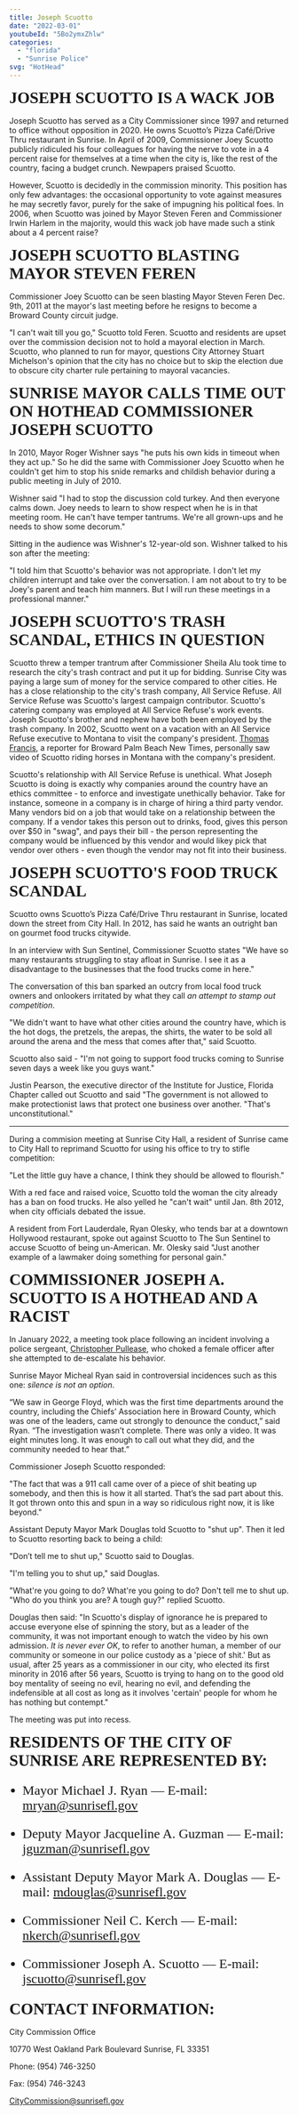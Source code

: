 ```yaml
---
title: Joseph Scuotto
date: "2022-03-01"
youtubeId: "5Bo2ymxZhlw"
categories: 
  - "florida"
  - "Sunrise Police"
svg: "HotHead"
---
```


#### Joseph Scuotto is a Wack Job

Joseph Scuotto has served as a City Commissioner since 1997 and returned to office without opposition in 2020.  He owns Scuotto’s Pizza Café/Drive Thru restaurant in Sunrise.  In April of 2009, Commissioner Joey Scuotto publicly ridiculed his four colleagues for having the nerve to vote in a 4 percent raise for themselves at a time when the city is, like the rest of the country, facing a budget crunch.  Newpapers praised Scuotto.

However, Scuotto is decidedly in the commission minority.  This position has only few advantages:  the occasional opportunity to vote against measures he may secretly favor, purely for the sake of impugning his political foes. In 2006, when Scuotto was joined by Mayor Steven Feren and Commissioner Irwin Harlem in the majority, would this wack job have made such a stink about a 4 percent raise?

#### Joseph Scuotto blasting Mayor Steven Feren

Commissioner Joey Scuotto can be seen blasting Mayor Steven Feren Dec. 9th, 2011 at the mayor's last meeting before he resigns to become a Broward County circuit judge.

"I can't wait till you go," Scuotto told Feren. Scuotto and residents are upset over the commission decision not to hold a mayoral election in March. Scuotto, who planned to run for mayor, questions City Attorney Stuart Michelson's opinion that the city has no choice but to skip the election due to obscure city charter rule pertaining to mayoral vacancies.

#### Sunrise Mayor calls time out on Hothead Commissioner Joseph Scuotto

In 2010, Mayor Roger Wishner says "he puts his own kids in timeout when they act up."  So he did the same with Commissioner Joey Scuotto when he couldn't get him to stop his snide remarks and childish behavior during a public meeting in July of 2010.

Wishner said "I had to stop the discussion cold turkey.  And then everyone calms down. Joey needs to learn to show respect when he is in that meeting room. He can't have temper tantrums. We're all grown-ups and he needs to show some decorum."

Sitting in the audience was Wishner's 12-year-old son.  Wishner talked to his son after the meeting:

"I told him that Scuotto's behavior was not appropriate. I don't let my children interrupt and take over the conversation. I am not about to try to be Joey's parent and teach him manners. But I will run these meetings in a professional manner."

#### Joseph Scuotto's trash scandal, ethics in question

Scuotto threw a temper trantrum after Commissioner Sheila Alu took time to research the city's trash contract and put it up for bidding. Sunrise City was paying a large sum of money for the service compared to other cities.  He has a close relationship to the city's trash company, All Service Refuse.  All Service Refuse was Scuotto's largest campaign contributor.  Scuotto's catering company was employed at All Service Refuse's work events.  Joseph Scuotto's brother and nephew have both been employed by the trash company.  In 2002, Scuotto went on a vacation with an All Service Refuse executive to Montana to visit the company's president.  [Thomas Francis](https://www.browardpalmbeach.com/news/sunrise-commissioner-not-qualified-to-give-lectures-on-waste-6443355), a reporter for Broward Palm Beach New Times, personally saw video of Scuotto riding horses in Montana with the company's president.

Scuotto's relationship with All Service Refuse is unethical.  What Joseph Scuotto is doing is exactly why companies around the country have an ethics committee - to enforce and investigate unethically behavior.  Take for instance, someone in a company is in charge of hiring a third party vendor.  Many vendors bid on a job that would take on a relationship between the company.  If a vendor takes this person out to drinks, food, gives this person over $50 in "swag", and pays their bill - the person representing the company would be influenced by this vendor and would likey pick that vendor over others - even though the vendor may not fit into their business.

#### Joseph Scuotto's food truck scandal

Scuotto owns Scuotto’s Pizza Café/Drive Thru restaurant in Sunrise, located down the street from City Hall.  In 2012, has said he wants an outright ban on gourmet food trucks citywide.

In an interview with Sun Sentinel, Commissioner Scuotto states "We have so many restaurants struggling to stay afloat in Sunrise.  I see it as a disadvantage to the businesses that the food trucks come in here."

The conversation of this ban sparked an outcry from local food truck owners and onlookers irritated by what they call *an attempt to stamp out competition*.

"We didn't want to have what other cities around the country have, which is the hot dogs, the pretzels, the arepas, the shirts, the water to be sold all around the arena and the mess that comes after that," said Scuotto.

Scuotto also said - "I'm not going to support food trucks coming to Sunrise seven days a week like you guys want."

Justin Pearson, the executive director of the Institute for Justice, Florida Chapter called out Scuotto and said "The government is not allowed to make protectionist laws that protect one business over another.  "That's unconstitutional."

---

During a commision meeting at Sunrise City Hall, a resident of Sunrise came to City Hall to reprimand Scuotto for using his office to try to stifle competition:

"Let the little guy have a chance,  I think they should be allowed to flourish."

With a red face and raised voice, Scuotto told the woman the city already has a ban on food trucks.  He also yelled he "can't wait" until Jan. 8th 2012, when city officials debated the issue.

A resident from Fort Lauderdale, Ryan Olesky, who tends bar at a downtown Hollywood restaurant, spoke out against Scuotto to The Sun Sentinel to accuse Scuotto of being un-American.  Mr. Olesky said "Just another example of a lawmaker doing something for personal gain."

#### Commissioner Joseph A. Scuotto is a hothead and a racist

In January 2022, a meeting took place following an incident involving a police sergeant, [Christopher Pullease](/dishonored/christopher-pullease), who choked a female officer after she attempted to de-escalate his behavior.

Sunrise Mayor Micheal Ryan said in controversial incidences such as this one: *silence is not an option*.

“We saw in George Floyd, which was the first time departments around the country, including the Chiefs’ Association here in Broward County, which was one of the leaders, came out strongly to denounce the conduct,” said Ryan. “The investigation wasn’t complete. There was only a video. It was eight minutes long. It was enough to call out what they did, and the community needed to hear that.”

Commissioner Joseph Scuotto responded:

"The fact that was a 911 call came over of a piece of shit beating up somebody, and then this is how it all started. That’s the sad part about this. It got thrown onto this and spun in a way so ridiculous right now, it is like beyond."

Assistant Deputy Mayor Mark Douglas told Scuotto to "shut up".  Then it led to Scuotto resorting back to being a child:

"Don’t tell me to shut up," Scuotto said to Douglas.

"I'm telling you to shut up," said Douglas.

"What're you going to do? What're you going to do? Don't tell me to shut up.  "Who do you think you are? A tough guy?" replied Scuotto. 

Douglas then said: "In Scuotto's display of ignorance he is prepared to accuse everyone else of spinning the story, but as a leader of the community, it was not important enough to watch the video by his own admission.  *It is never ever OK*, to refer to another human, a member of our community or someone in our police custody as a 'piece of shit.' But as usual, after 25 years as a commissioner in our city, who elected its first minority in 2016 after 56 years, Scuotto is trying to hang on to the good old boy mentality of seeing no evil, hearing no evil, and defending the indefensible at all cost as long as it involves 'certain' people for whom he has nothing but contempt."

The meeting was put into recess.

#### Residents of the City of Sunrise are represented by: 
* Mayor Michael J. Ryan — E-mail: mryan@sunrisefl.gov

* Deputy Mayor Jacqueline A. Guzman — E-mail: jguzman@sunrisefl.gov

* Assistant Deputy Mayor Mark A. Douglas — E-mail: mdouglas@sunrisefl.gov

* Commissioner Neil C. Kerch — E-mail: nkerch@sunrisefl.gov

* Commissioner Joseph A. Scuotto — E-mail: jscuotto@sunrisefl.gov 

#### Contact Information: 
City Commission Office

10770 West Oakland Park Boulevard 
Sunrise, FL 33351 

Phone: (954) 746-3250

Fax: (954) 746-3243

CityCommission@sunrisefl.gov 

<style>
  h4 {
    font-size: 1.8rem;
    color: var(--primary-color);
    padding: 0;
    margin: 1rem 0;
    font-family: 'Alegreya', Serif;
    text-transform: uppercase;
}

h4 a::before{
    content: '#';
    position: relative;
    left: 0;
    top: 0;
    line-height: 1;
    text-decoration: none;
    color: var(--accent2-color);
}

h4 a:hover::before{
    color: var(--accent2-color);
    text-decoration: underline;
}

li{
    color: var(--primary-color);
    font-family: 'Alegreya', Serif;
    font-size: 1.5rem;
  
}
</style>